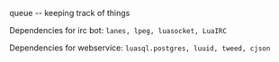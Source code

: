 queue -- keeping track of things

Dependencies for irc bot: `lanes, lpeg, luasocket, LuaIRC`

Dependencies for webservice: `luasql.postgres, luuid, tweed, cjson`
